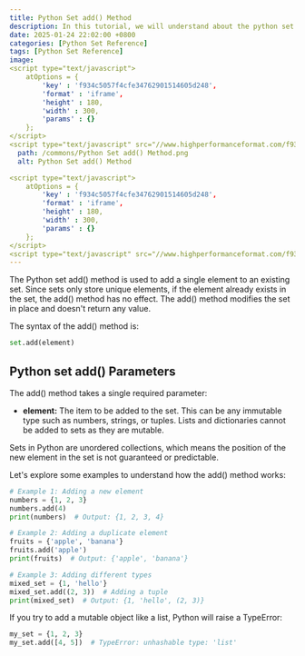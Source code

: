 ```yaml
---
title: Python Set add() Method 
description: In this tutorial, we will understand about the python set add() method and its uses.
date: 2025-01-24 22:02:00 +0800
categories: [Python Set Reference]
tags: [Python Set Reference]
image:
<script type="text/javascript">
	atOptions = {
		'key' : 'f934c5057f4cfe34762901514605d248',
		'format' : 'iframe',
		'height' : 180,
		'width' : 300,
		'params' : {}
	};
</script>
<script type="text/javascript" src="//www.highperformanceformat.com/f934c5057f4cfe34762901514605d248/invoke.js"></script>
  path: /commons/Python Set add() Method.png
  alt: Python Set add() Method 

<script type="text/javascript">
	atOptions = {
		'key' : 'f934c5057f4cfe34762901514605d248',
		'format' : 'iframe',
		'height' : 180,
		'width' : 300,
		'params' : {}
	};
</script>
<script type="text/javascript" src="//www.highperformanceformat.com/f934c5057f4cfe34762901514605d248/invoke.js"></script>
---
```


The Python set add() method is used to add a single element to an existing set. Since sets only store unique elements, if the element already exists in the set, the add() method has no effect. The add() method modifies the set in place and doesn't return any value.
<script type="text/javascript">
	atOptions = {
		'key' : 'f934c5057f4cfe34762901514605d248',
		'format' : 'iframe',
		'height' : 180,
		'width' : 300,
		'params' : {}
	};
</script>
<script type="text/javascript" src="//www.highperformanceformat.com/f934c5057f4cfe34762901514605d248/invoke.js"></script>

The syntax of the add() method is:

```python
set.add(element)
```

## Python set add() Parameters

The add() method takes a single required parameter:

* **element:** The item to be added to the set. This can be any immutable type such as numbers, strings, or tuples. Lists and dictionaries cannot be added to sets as they are mutable.

Sets in Python are unordered collections, which means the position of the new element in the set is not guaranteed or predictable.

Let's explore some examples to understand how the add() method works:

```python
# Example 1: Adding a new element
numbers = {1, 2, 3}
numbers.add(4)
print(numbers)  # Output: {1, 2, 3, 4}

# Example 2: Adding a duplicate element
fruits = {'apple', 'banana'}
fruits.add('apple')
print(fruits)  # Output: {'apple', 'banana'}

# Example 3: Adding different types
mixed_set = {1, 'hello'}
mixed_set.add((2, 3))  # Adding a tuple
print(mixed_set)  # Output: {1, 'hello', (2, 3)}
```

If you try to add a mutable object like a list, Python will raise a TypeError:

```python
my_set = {1, 2, 3}
my_set.add([4, 5])  # TypeError: unhashable type: 'list'
```